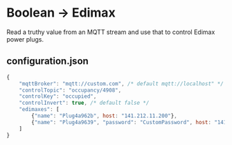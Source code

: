 Boolean -> Edimax
=================

Read a truthy value from an MQTT stream and use that to control Edimax power plugs.


configuration.json
------------------

```javascript
{
	"mqttBroker": "mqtt://custom.com", /* default mqtt://localhost" */
	"controlTopic": "occupancy/4908",
	"controlKey": "occupied",
	"controlInvert": true, /* default false */
	"edimaxes": [
		{"name": "Plug4a962b", host: "141.212.11.200"},
		{"name": "Plug4a9639", "password": "CustomPassword", host: "141.212.11.223"}
	]
}
